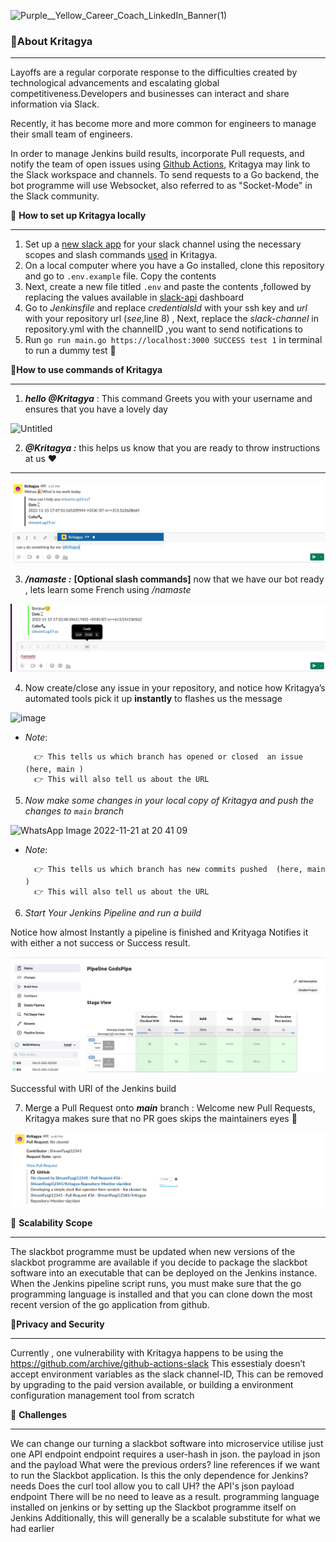 
![Purple__Yellow_Career_Coach_LinkedIn_Banner(1)](https://user-images.githubusercontent.com/60812924/201931547-8aa0bb70-5510-4f27-9582-d044162089e5.png)

### 💫About Kritagya

---

Layoffs are a regular corporate response to the difficulties created by technological advancements and escalating global competitiveness.Developers and businesses can interact and share information via Slack.

Recently, it has become more and more common for engineers to manage their small team of engineers.

In order to manage Jenkins build results, incorporate Pull requests, and notify the team of open issues using [Github Actions](https://github.com/archive/github-actions-slack), Kritagya may link to the Slack workspace and channels. To send requests to a Go backend, the bot programme will use Websocket, also referred to as "Socket-Mode" in the Slack community.

💫 **How to set up Kritagya locally** 

---

1. Set up a [new slack app](https://api.slack.com/authentication/basics#creating) for your slack channel using  the necessary scopes and slash commands [used](https://gist.github.com/ShivamTyagi12345/419d2319674fa8cabb369482470565e3) in Kritagya.
2. On a local computer where you have a Go installed, clone this repository and go to `.env.example`  file. Copy the contents
3. Next, create a new file titled `.env` and paste the contents ,followed by replacing the values available in [slack-api](https://api.slack.com/apps) dashboard 
4. Go to *Jenkinsfile* and replace *credentialsId*  with your ssh key and *url* with your repository url (*see*,line 8) , Next, replace the *slack-channel* in  repository.yml with the channelID ,you want to send notifications to                        
5. Run `go run main.go https://localhost:3000 SUCCESS test 1` in terminal to run a dummy test 🎊

💫**How to use commands of Kritagya**

---

1.  ***hello @Kritagya*** : This command Greets you with your username and ensures that you have a lovely day

![Untitled](https://user-images.githubusercontent.com/60812924/201941587-6ef4e782-ba96-4dd2-8bab-1af481b36f26.png)

2.  ***<Any random text followed by> @Kritagya :*** this helps us know that you are ready to throw instructions at us ❤️
******

![Untitled](Public/Untitled%201.png)

3. ***/namaste :***  ******[******Optional slash commands******]****** now that we have our bot ready , lets learn some French using */namaste* 

![Untitled](Public/Untitled%202.png)

4. Now create/close any issue in your repository, and notice how Kritagya’s automated tools pick it up **instantly** to flashes us the message 

![image](https://user-images.githubusercontent.com/60812924/201945629-db9c6acc-7432-4f19-acb7-b4f49baaefe6.png)


- *Note*: 

        👉 This tells us which branch has opened or closed  an issue  (here, main )
        👉 This will also tell us about the URL  

5. *Now make some changes in your local copy of Kritagya and push the changes to `main` branch* 

![WhatsApp Image 2022-11-21 at 20 41 09](https://user-images.githubusercontent.com/94890149/203089843-397b8a11-91f0-49ed-ad03-d0b41260f17b.jpeg)


- *Note*: 

        👉 This tells us which branch has new commits pushed  (here, main )
        👉 This will also tell us about the URL  


6. *Start Your Jenkins Pipeline and run a build*

Notice how almost Instantly a pipeline is finished and Krityaga Notifies it with either a not success or Success result.

![Untitled](Public/Untitled%205.png)

Successful with URl of the Jenkins build

7. Merge a Pull Request onto ***main*** branch :  Welcome new Pull Requests, Kritagya makes sure that no PR goes skips the maintainers eyes 👏

![Untitled](Public/Untitled%208.png)


💫 **Scalability Scope**

---

The slackbot programme must be updated when new versions of the slackbot programme are available if you decide to package the slackbot software into an executable that can be deployed on the Jenkins instance. When the Jenkins pipeline script runs, you must make sure that the go programming language is installed and that you can clone down the most recent version of the go application from github.

💫**Privacy and Security**

---

Currently , one vulnerability with Kritagya happens to be using the https://github.com/archive/github-actions-slack 
This essestialy doesn’t accept environment variables as the slack channel-ID, This can be removed by upgrading to the paid version available, or building a environment configuration management tool from scratch

💫 **Challenges**

---

We can change our turning a slackbot software into microservice utilise just one API endpoint endpoint requires a user-hash in json. the payload in json and the payload What were the previous orders? line references if we want to run the Slackbot application. Is this the only dependence for Jenkins? needs Does the curl tool allow you to call UH? the API's json payload endpoint There will be no need to leave as a result. programming language installed on jenkins or by setting up the Slackbot programme itself on Jenkins Additionally, this will generally be a scalable substitute for what we had earlier
